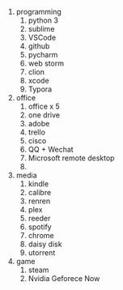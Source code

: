 1. programming
   1. python 3
   2. sublime
   3. VSCode
   4. github 
   5. pycharm
   6. web storm
   7. clion
   8. xcode
   9. Typora 
2. office
   1. office x 5 
   2. one drive
   3. adobe
   4. trello
   5. cisco
   6. QQ + Wechat
   7. Microsoft remote desktop
   8. 
3. media
   1. kindle
   2. calibre
   3. renren 
   4. plex
   5. reeder
   6. spotify
   7. chrome
   8. daisy disk
   9. utorrent 
4. game
   1. steam
   2. Nvidia Geforece Now